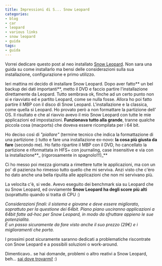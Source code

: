```yaml
---
title: Impressioni di S... Snow Leopard
categories:
- blog
- car
- leopard
- various links
- snow leopard
- guida
tags:
- guida
---
```

Vorrei dedicare questo post al neo installato [Snow
Leopard](http://www.apple.com/es/macosx/). Non sara una guida su come
installarlo ma bensi delle considerazioni sulla sua installazione,
configurazione e primo utilizzo.

Ieri mattina mi decido di installare Snow Leopard. Dopo aver fatto** un bel
backup dei dati importanti**, metto il DVD e faccio partire l'installazione
direttamente da Leopard. Tutto sembrava ok, finche ad un certo punto non si e
riavviato ed e partito Leopard, come se nulla fosse. Allora ho poi fatto
partire il MBP con il disco di Snow Leopard. L'installazione e la classica,
come quella si Leopard. Ho provato però a non formattare la partizione dell'
OS. Il risultato e che al riavvio avevo il mio Snow Leopard con tutte le mie
applicazioni ed impostazioni. **Funzionava tutto alla grande**, tranne qualche
piccola cosa (macports) che doveva essere ricompilata per i 64 bit.

Ho deciso così di _"piallare"_ (termine tecnico che indica la formattazione di
una partizione :) tutto e fare una installazione ex-novo: **la cosa più giusta
da fare** (secondo me). Ho fatto ripartire il MBP con il DVD, ho cancellato la
partizione e riformattata in HFS+ con journaling, case insensitive e via con
la installazione**_ (rigorosamente in spagnolo!!!)_**

Ci ho messo poi mezza giornata a rimettere tutte le applicazioni, ma con un
po' di pazienza ho rimesso tutto quello che mi serviva. Anzi visto che c'èro
ho dato anche una bella ripulita alle applicazioni che non mi servivano più.

La velocita c'è, si vede. Avevo eseguito dei benchmark sia su Leopard che su
Snow Leopard, ed ovviamente **Snow Leopard ha degli score più alti**
(soprattutto quando si tratta di CPU :)

_Considerazioni finali: il sistema e giovane e deve essere migliorato,
soprattuto per la questione dei 64bit. Piano piano usciranno applicazioni a
64bit fatte ad-hoc per Snow Leopard, in modo da sfruttare appieno le sue
potenzialita.  
É un passo sicuramente da fare visto anche il suo prezzo (29€) e i
miglioramenti che porta._

I prossimi post sicuramente saranno dedicati a problematiche riscontrate con
Snow Leopard e a possibili soluzioni o work-around.

Dimenticavo.. se hai domande, problemi o altro reativi a Snow Leopard, beh...
[sai dove trovarmi!](http://www.diegor.it/chi-e-diegor/) :)

